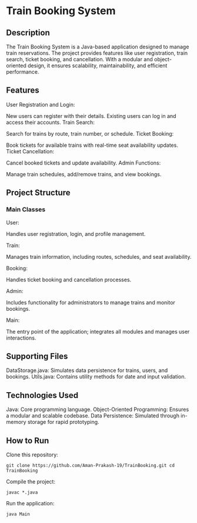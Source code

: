 # **Train Booking System**

## **Description**

The Train Booking System is a Java-based application designed to manage train reservations. The project provides features like user registration, train search, ticket booking, and cancellation. With a modular and object-oriented design, it ensures scalability, maintainability, and efficient performance.

## **Features**

User Registration and Login:

New users can register with their details.
Existing users can log in and access their accounts.
Train Search:

Search for trains by route, train number, or schedule.
Ticket Booking:

Book tickets for available trains with real-time seat availability updates.
Ticket Cancellation:

Cancel booked tickets and update availability.
Admin Functions:

Manage train schedules, add/remove trains, and view bookings.

## **Project Structure**

### **Main Classes**

User:

Handles user registration, login, and profile management.

Train:

Manages train information, including routes, schedules, and seat availability.

Booking:

Handles ticket booking and cancellation processes.

Admin:

Includes functionality for administrators to manage trains and monitor bookings.

Main:

The entry point of the application; integrates all modules and manages user interactions.

## **Supporting Files**

DataStorage.java: Simulates data persistence for trains, users, and bookings.
Utils.java: Contains utility methods for date and input validation.

## **Technologies Used**

Java: Core programming language.
Object-Oriented Programming: Ensures a modular and scalable codebase.
Data Persistence: Simulated through in-memory storage for rapid prototyping.

## **How to Run**

Clone this repository:

`git clone https://github.com/Aman-Prakash-19/TrainBooking.git
cd TrainBooking`

Compile the project:

`javac *.java`

Run the application:

`java Main`
